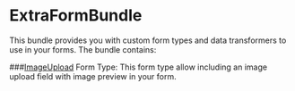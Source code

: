 ExtraFormBundle
===============

This bundle provides you with custom form types and data transformers to use in your forms.
The bundle contains:

###[ImageUpload][1] Form Type:
This form type allow including an image upload field with image preview in your form.


[1]: https://github.com/undf/ExtraFormBundle/tree/master/Resources/doc/imageUploadType.md
